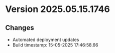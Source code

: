 # Version 2025.05.15.1746
## Changes
- Automated deployment updates
- Build timestamp: 15-05-2025 17:46:58.66
